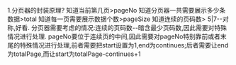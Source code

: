 1.分页器的封装原理?
知道当前第几页>pageNo
知道分页器一共需要展示多少条数据>total
知道每一页需要展示数据个数>pageSize
知道连续的页码数> 5|7--对称,好看.
分页器需要考虑的情况:连续的页码数--暗含最少页码数,因此需要对特殊情况进行处理.
pageNo要位于连续页的中间,因此需要对pageNo特别靠前或者末尾的特殊情况进行处理,前者需要把start设置为1,end为continues;后者需要让end为totalPage,而让start为totalPage-continues+1